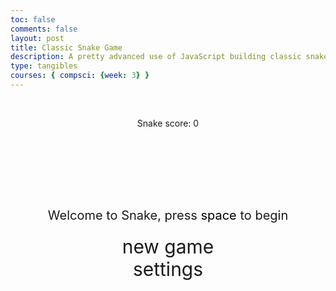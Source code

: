 ```yaml
---
toc: false
comments: false
layout: post
title: Classic Snake Game
description: A pretty advanced use of JavaScript building classic snake game using menu controls, key events, snake simulation and timers.
type: tangibles
courses: { compsci: {week: 3} }
---
```


<style>

    body{
    }
    .wrap{
        margin-left: auto;
        margin-right: auto;
    }

    canvas{
        display: none;
        box-shadow: 0 0 30px #015F83;
    }
    canvas:focus{
        outline: none;
    }

    /* All screens style */
    #gameover p, #setting p, #menu p{
        font-size: 20px;
    }

    #gameover a, #setting a, #menu a{
        font-size: 30px;
        display: block;
    }

    #gameover a:hover, #setting a:hover, #menu a:hover{
        cursor: pointer;
    }

    #gameover a:hover::before, #setting a:hover::before, #menu a:hover::before{
        content: ">";
        margin-right: 10px;
    }

    #menu{
        display: block;
    }

    #gameover{
        display: none;
    }

    #setting{
        display: none;
    }

    #setting input{
        display:none;
    }

    #setting label{
        cursor: pointer;
    }

    #setting input:checked + label{
        background-color: #FFF;
        color: #000;
    }
</style>


<div class="container">
    <br>
    <header class="pb-3 mb-4 border-bottom border-primary text-dark">
        <p class="fs-4">Snake score: <span id="score_value">0</span></p>
    </header>
    <br>
    <br>
    <br>
    <div class="container bg-secondary" style="text-align:center;">
        <!-- Main Menu -->
        <div id="menu" class="py-4 text-light">
            <p>Welcome to Snake, press <span style="background-color: #FFFFFF; color: #000000">space</span> to begin</p>
            <a id="new_game" class="link-alert">new game</a>
            <a id="setting_menu" class="link-alert">settings</a>
        </div>
        <!-- Game Over -->
        <div id="gameover" class="py-4 text-light">
            <p>Game Over, press <span style="background-color: #FFFFFF; color: #000000">space</span> to try again</p>
            <a id="new_game1" class="link-alert">new game</a>
            <a id="setting_menu1" class="link-alert">settings</a>
        </div>
        <!-- Play Screen -->
        <canvas id="snake" class="wrap" width="500" height="500" tabindex="1"></canvas>
        <!-- Settings Screen -->
        <div id="setting" class="py-4 text-light">
            <p>Settings Screen, press <span style="background-color: #FFFFFF; color: #000000">space</span> to go back to playing</p>
            <a id="new_game2" class="link-alert">new game</a>
            <br>
            <p>Speed:
                <input id="speed1" type="radio" name="speed" value="120" checked/>
                <label for="speed1">Slow</label>
                <input id="speed2" type="radio" name="speed" value="75"/>
                <label for="speed2">Normal</label>
                <input id="speed3" type="radio" name="speed" value="35"/>
                <label for="speed3">Fast</label>
            </p>
            <p>Wall:
                <input id="wallon" type="radio" name="wall" value="1" checked/>
                <label for="wallon">On</label>
                <input id="walloff" type="radio" name="wall" value="0"/>
                <label for="walloff">Off</label>
            </p>
            <p>DIfficulty:
                <input id="easy" type="radio" name="difficulty" value="easy"/>
                <label for="easy">Easy</label>
                <input id="normal" type="radio" name="difficulty" value="normal" checked/>
                <label for="normal">Normal</label>
                <input id="hard" type="radio" name="difficulty" value="hard"/>
                <label for="hard">Hard</label>
            </p>
            <p>Food Emoji:
                <select id="foodEmojiSelect">
                    <option value="🍕">Pizza 🍕</option>
                    <option value="🍟">French Fries 🍟</option>
                    <option value="🍦">Soft Ice Cream 🍦</option>
                    <option value="🍩">Doughnut 🍩</option>
                    <option value="🍪">Cookie 🍪</option>
                    <option value="🎂">Birthday Cake 🎂</option>
                    <option value="🧁">Cupcake 🧁</option>
                    <option value="🥧">Pie 🥧</option>
                    <option value="🍫">Chocolate Bar 🍫</option>
                    <option value="🍬">Candy 🍬</option>
                    <option value="🍭">Lollipop 🍭</option>
                    <option value="🍇">Grapes 🍇</option>
                    <option value="🍈">Melon 🍈</option>
                    <option value="🍉">Watermelon 🍉</option>
                    <option value="🍊">Tangerine 🍊</option>
                    <option value="🍋">Lemon 🍋</option>
                    <option value="🍌">Banana 🍌</option>
                    <option value="🍍">Pineapple 🍍</option>
                    <option value="🍎">Red Apple 🍎</option>
                    <option value="🍏">Green Apple 🍏</option>
                    <option value="🍐">Pear 🍐</option>
                    <option value="🍑">Peach 🍑</option>
                    <option value="🍒">Cherries 🍒</option>
                    <option value="🍓">Strawberry 🍓</option>
                    <option value="🥝">Kiwi Fruit 🥝</option>
                    <option value="🍅">Tomato 🍅</option>
                </select>
            </p>
        </div>
    </div>
</div>

<script>

    window.addEventListener("keydown", function(e) { if(["Space","ArrowUp","ArrowDown","ArrowLeft","ArrowRight"].indexOf(e.code) > -1) { e.preventDefault(); } }, false);

    (function(){
        /* Attributes of Game */
        /////////////////////////////////////////////////////////////
        // Canvas & Context
        const canvas = document.getElementById("snake");
        const ctx = canvas.getContext("2d");
        // HTML Game IDs
        const SCREEN_SNAKE = 0;
        const screen_snake = document.getElementById("snake");
        const ele_score = document.getElementById("score_value");
        const speed_setting = document.getElementsByName("speed");
        const wall_setting = document.getElementsByName("wall");
        // HTML Screen IDs (div)
        const SCREEN_MENU = -1, SCREEN_GAME_OVER=1, SCREEN_SETTING=2;
        const screen_menu = document.getElementById("menu");
        const screen_game_over = document.getElementById("gameover");
        const screen_setting = document.getElementById("setting");
        // HTML Event IDs (a tags)
        const button_new_game = document.getElementById("new_game");
        const button_new_game1 = document.getElementById("new_game1");
        const button_new_game2 = document.getElementById("new_game2");
        const button_setting_menu = document.getElementById("setting_menu");
        const button_setting_menu1 = document.getElementById("setting_menu1");
        // Game Control
        const BLOCK = 10;   // size of block rendering
        let SCREEN = SCREEN_MENU;
        let snake;
        let snake_dir;
        let snake_next_dir;
        let snake_speed;
        let food = {x: 0, y: 0};
        let score;
        let wall;
        /* Display Control */
        /////////////////////////////////////////////////////////////
        // 0 for the game
        // 1 for the main menu
        // 2 for the settings screen
        // 3 for the game over screen
        let showScreen = function(screen_opt){
            SCREEN = screen_opt;
            switch(screen_opt){
                case SCREEN_SNAKE:
                    screen_snake.style.display = "block";
                    screen_menu.style.display = "none";
                    screen_setting.style.display = "none";
                    screen_game_over.style.display = "none";
                    break;
                case SCREEN_GAME_OVER:
                    screen_snake.style.display = "block";
                    screen_menu.style.display = "none";
                    screen_setting.style.display = "none";
                    screen_game_over.style.display = "block";
                    break;
                case SCREEN_SETTING:
                    screen_snake.style.display = "none";
                    screen_menu.style.display = "none";
                    screen_setting.style.display = "block";
                    screen_game_over.style.display = "none";
                    break;
            }
        }
        /* Actions and Events  */
        /////////////////////////////////////////////////////////////
        window.onload = function(){
            // HTML Events to Functions
            button_new_game.onclick = function(){newGame();};
            button_new_game1.onclick = function(){newGame();};
            button_new_game2.onclick = function(){newGame();};
            button_setting_menu.onclick = function(){showScreen(SCREEN_SETTING);};
            button_setting_menu1.onclick = function(){showScreen(SCREEN_SETTING);};
            let foodEmojiSelect = document.getElementById("foodEmojiSelect");
            foodEmojiSelect.addEventListener("change", function () {
                updateFoodEmoji();
            });
            // speed
            setSnakeSpeed(150);
            for(let i = 0; i < speed_setting.length; i++){
                speed_setting[i].addEventListener("click", function(){
                    for(let i = 0; i < speed_setting.length; i++){
                        if(speed_setting[i].checked){
                            setSnakeSpeed(speed_setting[i].value);
                        }
                    }
                });
            }
            // wall setting
            setWall(1);
            for(let i = 0; i < wall_setting.length; i++){
                wall_setting[i].addEventListener("click", function(){
                    for(let i = 0; i < wall_setting.length; i++){
                        if(wall_setting[i].checked){
                            setWall(wall_setting[i].value);
                        }
                    }
                });
            }
            // activate window events
            window.addEventListener("keydown", function(evt) {
                // spacebar detected
                if(evt.code === "Space" && SCREEN !== SCREEN_SNAKE)
                    newGame();
            }, true);
        }
        /* Snake is on the Go (Driver Function)  */
        /////////////////////////////////////////////////////////////
        let mainLoop = function(){
            let _x = snake[0].x;
            let _y = snake[0].y;
            snake_dir = snake_next_dir;   // read async event key
            // Direction 0 - Up, 1 - Right, 2 - Down, 3 - Left
            switch(snake_dir){
                case 0: _y--; break;
                case 1: _x++; break;
                case 2: _y++; break;
                case 3: _x--; break;
            }
            snake.pop(); // tail is removed
            snake.unshift({x: _x, y: _y}); // head is new in new position/orientation
            // Wall Checker
            if(wall === 1){
                // Wall on, Game over test
                if (snake[0].x < 0 || snake[0].x === canvas.width / BLOCK || snake[0].y < 0 || snake[0].y === canvas.height / BLOCK){
                    showScreen(SCREEN_GAME_OVER);
                    return;
                }
            }else{
                // Wall Off, Circle around
                for(let i = 0, x = snake.length; i < x; i++){
                    if(snake[i].x < 0){
                        snake[i].x = snake[i].x + (canvas.width / BLOCK);
                    }
                    if(snake[i].x === canvas.width / BLOCK){
                        snake[i].x = snake[i].x - (canvas.width / BLOCK);
                    }
                    if(snake[i].y < 0){
                        snake[i].y = snake[i].y + (canvas.height / BLOCK);
                    }
                    if(snake[i].y === canvas.height / BLOCK){
                        snake[i].y = snake[i].y - (canvas.height / BLOCK);
                    }
                }
            }
            // Snake vs Snake checker
            for(let i = 1; i < snake.length; i++){
                // Game over test
                if (snake[0].x === snake[i].x && snake[0].y === snake[i].y){
                    showScreen(SCREEN_GAME_OVER);
                    return;
                }
            }
            // Snake eats food checker
            if(checkBlock(snake[0].x, snake[0].y, food.x, food.y)){
                snake[snake.length] = {x: snake[0].x, y: snake[0].y};
                altScore(++score);
                addFood();
                activeDot(food.x, food.y, true);
            }
            // Repaint canvas
            let gradient = ctx.createLinearGradient(0, 0, 0, canvas.height);
            gradient.addColorStop(0, "#015F83");  // Light Sky Blue
            gradient.addColorStop(1, "#4682B4");  // Steel Blue

            // Set the gradient as the fill style
            ctx.fillStyle = gradient;

            // Fill the entire canvas with the gradient
            ctx.fillRect(0, 0, canvas.width, canvas.height);
            // Paint snake
            for(let i = 0; i < snake.length; i++){
                activeDot(snake[i].x, snake[i].y);
            }
            // Paint food
            activeDot(food.x, food.y, true);
            // Debug
            //document.getElementById("debug").innerHTML = snake_dir + " " + snake_next_dir + " " + snake[0].x + " " + snake[0].y;
            // Recursive call after speed delay, déjà vu
            setTimeout(mainLoop, snake_speed);
        }
        /* New Game setup */
        /////////////////////////////////////////////////////////////
        let newGame = function(){
            // snake game screen
            showScreen(SCREEN_SNAKE);
            screen_snake.focus();
            // game score to zero
            score = 0;
            altScore(score);
            // initial snake
            snake = [];
            snake.push({x: 0, y: 15});
            snake_next_dir = 1;
            // food on canvas
            addFood();
            // activate canvas event
            canvas.onkeydown = function(evt) {
                changeDir(evt.keyCode);
            }

            // Read difficulty level
            const difficultyOptions = document.getElementsByName("difficulty");
            let selectedDifficulty;
            for (let i = 0; i < difficultyOptions.length; i++) {
                if (difficultyOptions[i].checked) {
                    selectedDifficulty = difficultyOptions[i].value;
                    break;
                }
            }

            // Adjust game parameters based on difficulty
            switch (selectedDifficulty) {
                case "easy":
                    setSnakeSpeed(150);
                    canvas.width = 300;
                    canvas.height = 300;
                    break;
                case "normal":
                    setSnakeSpeed(100);
                    canvas.width = 400;
                    canvas.height = 400;
                    break;
                case "hard":
                    setSnakeSpeed(25);
                    canvas.width = 500;
                    canvas.height = 500;
                    // Additional adjustments for hard mode
                    // For example, flashing black and white snake
                    // and slow-moving food
                    setInterval(function () {
                        // Flash rainbow colors for the snake in hard mode
                        for (let i = 0; i < snake.length; i++) {
                            const hue = (i * 30 + (Date.now() / 100)) % 360;
                            ctx.fillStyle = `hsl(${hue}, 100%, 50%)`;
                            activeDot(snake[i].x, snake[i].y);
                        }
                    }, 300); // Flash every 300 milliseconds
                    setInterval(function () {
                        // Move food slowly in hard mode
                        addFood();
                        activeDot(food.x, food.y, true);
                    }, 2000); // Move food every 2000 milliseconds                 
                    break;
            }

            mainLoop();
        }
        /* Key Inputs and Actions */
        /////////////////////////////////////////////////////////////
        let changeDir = function(key){
            // test key and switch direction
            switch(key) {
                case 37:    // left arrow
                    if (snake_dir !== 1)    // not right
                        snake_next_dir = 3; // then switch left
                    break;
                case 38:    // up arrow
                    if (snake_dir !== 2)    // not down
                        snake_next_dir = 0; // then switch up
                    break;
                case 39:    // right arrow
                    if (snake_dir !== 3)    // not left
                        snake_next_dir = 1; // then switch right
                    break;
                case 40:    // down arrow
                    if (snake_dir !== 0)    // not up
                        snake_next_dir = 2; // then switch down
                    break;
            }
        }
/* Dot for Food or Snake part */
/////////////////////////////////////////////////////////////
        let foodEmoji = "🍕"; // Default food emoji

        let updateFoodEmoji = function () {
            let selectedFoodEmoji = document.getElementById("foodEmojiSelect").value;
            foodEmoji = selectedFoodEmoji;
        }

        let activeDot = function(x, y, isFood = false) {
            const size = BLOCK;

            if
            
            
            (isFood) {
                // Draw pizza emoji for food
                const foodSize = size * 1.5
                ctx.font = `${size}px serif`;
                ctx.fillText(foodEmoji, x * size, y * size + size);
            } else {
                // Draw a rounded shape for the snake
                ctx.fillStyle = "#FFFFFF";
                const radius = size / 2;
                const centerX = x * size + radius;
                const centerY = y * size + radius;

                ctx.beginPath();
                ctx.arc(centerX, centerY, radius, 0, 2 * Math.PI, false);
                ctx.fill();
            }
        }


        /* Random food placement */
        /////////////////////////////////////////////////////////////
        let addFood = function(){
            food.x = Math.floor(Math.random() * ((canvas.width / BLOCK) - 1));
            food.y = Math.floor(Math.random() * ((canvas.height / BLOCK) - 1));
            for(let i = 0; i < snake.length; i++){
                if(checkBlock(food.x, food.y, snake[i].x, snake[i].y)){
                    addFood();
                }
            }
        }
        /* Collision Detection */
        /////////////////////////////////////////////////////////////
        let checkBlock = function(x, y, _x, _y){
            return (x === _x && y === _y);
        }
        /* Update Score */
        /////////////////////////////////////////////////////////////
        let altScore = function(score_val){
            ele_score.innerHTML = String(score_val);
        }
        /////////////////////////////////////////////////////////////
        // Change the snake speed...
        // 150 = slow
        // 100 = normal
        // 50 = fast
        let setSnakeSpeed = function(speed_value){
            snake_speed = speed_value;
        }
        /////////////////////////////////////////////////////////////
        let setWall = function(wall_value){
            wall = wall_value;
            if(wall === 0){screen_snake.style.boxShadow = "0 0 30px #015F83";}
            if(wall === 1){screen_snake.style.boxShadow = "0 0 30px #015F83";}
        }
    })();
</script>